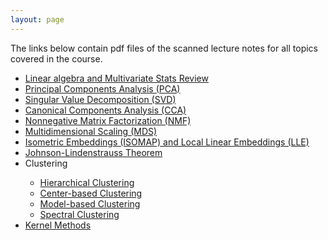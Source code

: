 ```yaml
---
layout: page
---
```


The links below contain pdf files of the scanned lecture notes for all topics covered in the course. 
  
<ul>
<li> <a href="../Lecture_Notes/Review.pdf"> Linear algebra and Multivariate Stats Review </a></li>
<li> <a href="../Lecture_Notes/Handwritten/PCA.pdf" target="_blank"> Principal Components Analysis (PCA) </a> </li>
<li> <a href="../Lecture_Notes/Handwritten/SVD.pdf" target="_blank"> Singular Value Decomposition (SVD) </a> </li>
<li> <a href="../Lecture_Notes/Handwritten/CCA.pdf" target="_blank"> Canonical Components Analysis (CCA) </a> </li>
<li> <a href="../Lecture_Notes/Handwritten/NMF.pdf" target="_blank"> Nonnegative Matrix Factorization (NMF)</a> </li>
<li> <a href="../Lecture_Notes/Handwritten/MDS.pdf" target="_blank"> Multidimensional Scaling (MDS) </a> </li>
<li> <a href="../Lecture_Notes/Handwritten/ISOMAP_and_LLE.pdf" target="_blank"> Isometric Embeddings (ISOMAP) and Local Linear Embeddings (LLE) </a> </li>
<li> <a href="../Lecture_Notes/Handwritten/Johnson_Lindenstrauss.pdf" target="_blank"> Johnson-Lindenstrauss Theorem </a> </li>
<li> Clustering </li>
  <ul>
  <li> <a href="../Lecture_Notes/Handwritten/Hierarchical_Clustering.pdf" target="_blank"> Hierarchical Clustering </a> </li>
  <li> <a href="../Lecture_Notes/Handwritten/Center-based_Clustering.pdf" target="_blank"> Center-based Clustering </a> </li>
  <li> <a href="../Lecture_Notes/Handwritten/Model-based_Clustering.pdf" target="_blank"> Model-based Clustering </a> </li>
  <li> <a href="../Lecture_Notes/Handwritten/Spectral_Clustering.pdf" target="_blank"> Spectral Clustering </a> </li>
  </ul>
<li> <a href="../Lecture_Notes/Handwritten/Kernel_Methods.pdf" target="_blank"> Kernel Methods </a></li>
</ul>

